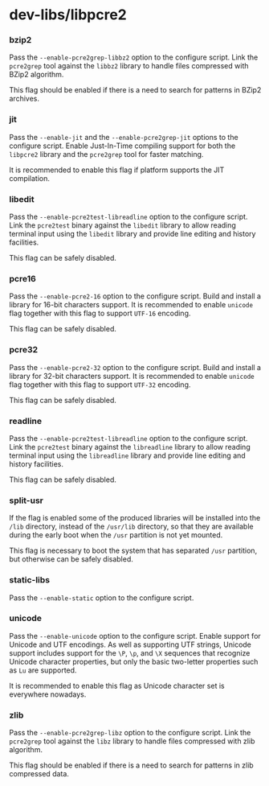 # dev-libs/libpcre2

### bzip2
Pass the `--enable-pcre2grep-libbz2` option to the configure script. Link the `pcre2grep` tool against the `libbz2` library to handle files compressed with BZip2 algorithm.

This flag should be enabled if there is a need to search for patterns in BZip2 archives.

### jit
Pass the `--enable-jit` and the `--enable-pcre2grep-jit` options to the configure script. Enable Just-In-Time compiling support for both the `libpcre2` library and the `pcre2grep` tool for faster matching.

It is recommended to enable this flag if platform supports the JIT compilation.

### libedit
Pass the `--enable-pcre2test-libreadline` option to the configure script. Link the `pcre2test` binary against the `libedit` library to allow reading terminal input using the `libedit` library and provide line editing and history facilities.

This flag can be safely disabled.

### pcre16
Pass the `--enable-pcre2-16` option to the configure script. Build and install a library for 16-bit characters support. It is recommended to enable `unicode` flag together with this flag to support `UTF-16` encoding.

This flag can be safely disabled.

### pcre32
Pass the `--enable-pcre2-32` option to the configure script. Build and install a library for 32-bit characters support. It is recommended to enable `unicode` flag together with this flag to support `UTF-32` encoding.

This flag can be safely disabled.

### readline
Pass the `--enable-pcre2test-libreadline` option to the configure script. Link the `pcre2test` binary against the `libreadline` library to allow reading terminal input using the `libreadline` library and provide line editing and history facilities.

This flag can be safely disabled.

### split-usr
If the flag is enabled some of the produced libraries will be installed into the `/lib` directory, instead of the `/usr/lib` directory, so that they are available during the early boot when the `/usr` partition is not yet mounted.

This flag is necessary to boot the system that has separated `/usr` partition, but otherwise can be safely disabled.

### static-libs
Pass the `--enable-static` option to the configure script.

### unicode
Pass the `--enable-unicode` option to the configure script. Enable support for Unicode and UTF encodings. As well as supporting UTF strings, Unicode support includes support for the `\P`, `\p`, and `\X` sequences that recognize Unicode character properties, but only the basic two-letter properties such as `Lu` are supported.

It is recommended to enable this flag as Unicode character set is everywhere nowadays.

### zlib
Pass the `--enable-pcre2grep-libz` option to the configure script. Link the `pcre2grep` tool against the `libz` library to handle files compressed with zlib algorithm.

This flag should be enabled if there is a need to search for patterns in zlib compressed data.
